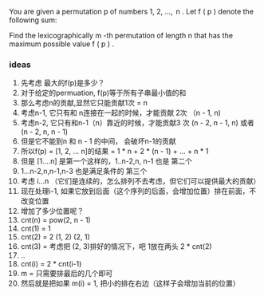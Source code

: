 You are given a permutation p of numbers 1, 2, ...,  n . Let f ( p ) denote the following sum:


Find the lexicographically m -th permutation of length n that has the maximum possible value f ( p ) .


### ideas
1. 先考虑 最大的f(p)是多少？
2. 对于给定的permuation, f(p)等于所有子串最小值的和
3. 那么考虑n的贡献,显然它只能贡献1次 = n
4. 考虑n-1, 它只有和 n连接在一起的时候，才能贡献 2次 （n - 1, n)
5. 考虑n-2, 它只有和n-1（n）靠近的时候，才能贡献3 次 (n - 2, n - 1, n) 或者 (n - 2, n, n - 1) 
6. 但是它不能到n 和 n - 1 的中间， 会破坏n-1的贡献
7. 所以f(p) = [1, 2, ... n]的结果 = 1 * n + 2 * (n - 1) + ... + n * 1
8. 但是 [1....n] 是第一个这样的，1..n-2,n, n-1 也是 第二个
9. 1...n-2,n,n-1,n-3 也是满足条件的 第三个
10. 考虑 i...n （它们是连续的，怎么排列不去考虑，但它们可以提供最大的贡献）
11. 现在处理i-1, 如果它放到后面（这个序列的后面，会增加位置）排在前面，不改变位置
12. 增加了多少位置呢？
13. cnt(n) = pow(2, n - 1) 
14. cnt(1) = 1
15. cnt(2) = 2  (1, 2) (2, 1)
16. cnt(3) = 考虑把 (2, 3)排好的情况下，吧 1放在两头 2 * cnt(2)
17. ..
18. cnt(i) = 2 * cnt(i-1)
19. m = 只需要排最后的几个即可
20. 然后就是把如果 m(i) = 1, 把小的排在右边（这样子会增加当前的位置）